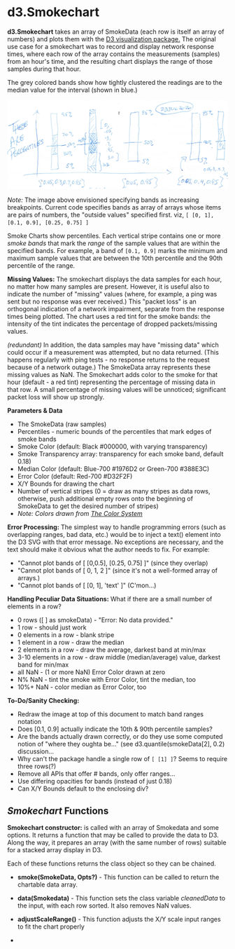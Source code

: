 # d3.Smokechart

**d3.Smokechart** takes an array of SmokeData (each row is itself an array of numbers)
and plots them with the [D3 visualization package.](https:/d3js.org)
The original use case for a smokechart was to record and display network response times,
where each row of the array contains the measurements (samples) from an hour's time,
and the resulting chart displays the range of those samples during that hour.

The grey colored bands show how tightly clustered the readings are to the median value for the interval (shown in blue.)

![percentile image](../docs/PercentileBars.png)

*Note:* The image above envisioned specifying bands as increasing breakpoints.
Current code specifies bands as array of arrays whose items are
pairs of numbers, the "outside values" specified first.
viz, `[ [0, 1], [0.1, 0.9], [0.25, 0.75] ]`

Smoke Charts show percentiles.
Each vertical stripe contains one or more *smoke bands* that mark the *range* of
the sample values that are within the specified bands.
For example, a band of `[0.1, 0.9]` marks the minimum and maximum sample values
that are between the 10th percentile and the 90th percentile of the range.

**Missing Values:** The smokechart displays the data samples for each hour, no matter how many samples are present.
However, it is useful also to indicate the number of "missing" values
(where, for example, a ping was sent but no response was ever received.)
This "packet loss" is an orthogonal indication of a network impairment,
separate from the response times being plotted.
The chart uses a red tint for the smoke bands: the intensity of the tint indicates the percentage
of dropped packets/missing values.

*(redundant)* In addition, the data samples may have "missing data" which could occur
if a measurement was attempted, but no data returned.
(This happens regularly with ping tests - no response returns to the request because of a network outage.)
The SmokeData array represents these missing values as NaN.
The Smokechart adds color to the smoke for that hour (default - a red tint)
representing the percentage of missing data in that row.
A small percentage of missing values will be unnoticed; significant packet loss will show up strongly.

**Parameters & Data** 

* The SmokeData (raw samples)
* Percentiles - numeric bounds of the percentiles that mark edges of smoke bands
* Smoke Color (default: Black #000000, with varying transparency)
* Smoke Transparency array: transparency for each smoke band, default 0.18)
* Median Color (default: Blue-700 #1976D2 or Green-700 #388E3C)
* Error Color (default: Red-700 #D32F2F)
* X/Y Bounds for drawing the chart 
* Number of vertical stripes (0 = draw as many stripes as data rows, otherwise, push additional empty rows onto the beginning of SmokeData to get the desired number of stripes)
* *Note: Colors drawn from [The Color System](https://material.io/design/color/the-color-system.html#tools-for-picking-colors)*



**Error Processing:** The simplest way to handle programming errors (such as overlapping ranges, bad data, etc.)
would be to inject a text() element into the D3 SVG with that error message.
No exceptions are necessary, and the text should make it obvious what the author needs to fix.
For example: 

* "Cannot plot bands of [ [0,0.5], [0.25, 0.75] ]" (since they overlap)
* "Cannot plot bands of [ 0, 1, 2 ]" (since it's not a well-formed array of arrays.)
* "Cannot plot bands of [ [0, 1], 'text' ]" (C'mon...)

**Handling Peculiar Data Situations:** What if there are a small number of elements in a row?

* 0 rows ([ ] as smokeData) - "Error: No data provided."
* 1 row - should just work
* 0 elements in a row - blank stripe
* 1 element in a row - draw the median
* 2 elements in a row - draw the average, darkest band at min/max
* 3-10 elements in a row - draw middle (median/average) value, darkest band for min/max  
* all NaN - (1 or more NaN) Error Color drawn at zero
* N% NaN - tint the smoke with Error Color, tint the median, too
* 10%+ NaN - color median as Error Color, too

**To-Do/Sanity Checking:**

* Redraw the image at top of this document to match band ranges notation
* Does [0.1, 0.9] actually indicate the 10th & 90th percentile samples?
* Are the bands actually drawn correctly, or do they use some computed notion of
"where they oughta be..." (see d3.quantile(smokeData[2], 0.2) discussion...
* Why can't the package handle a single row of `[ [1] ]`? Seems to require three rows(?)
* Remove all APIs that offer # bands, only offer ranges...
* Use differing opacities for bands (instead of just 0.18)
* Can X/Y Bounds default to the enclosing div?

## *Smokechart* Functions

**Smokechart constructor:** is called with an array of Smokedata and some options.
It returns a function that may be called to provide the data to D3.
Along the way, it prepares an array (with the same number of rows) suitable for a stacked array display in D3.



Each of these functions returns the class object so they can be chained.

* **smoke(SmokeData, Opts?)** - This function can be called to return the chartable data array.

* **data(Smokedata)** - This function sets the class variable *cleanedData* to the input, with each row sorted.
It also removes NaN values.

* **adjustScaleRange()** - This function adjusts the X/Y scale input ranges to fit the chart properly
* 

